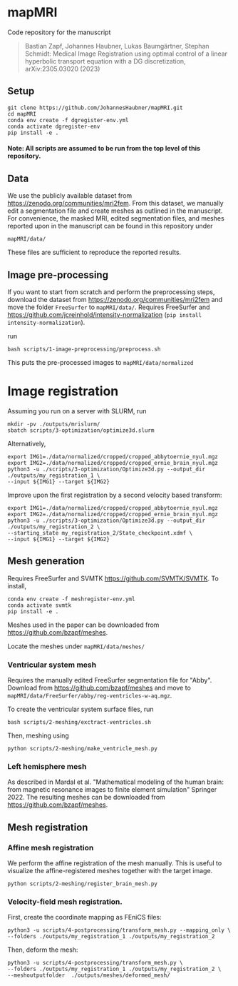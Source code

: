 # mapMRI 

Code repository for the manuscript

> Bastian Zapf, Johannes Haubner, Lukas Baumgärtner, Stephan Schmidt: Medical Image Registration using optimal control of a linear hyperbolic transport equation with a DG discretization, arXiv:2305.03020 (2023)

## Setup

```
git clone https://github.com/JohannesHaubner/mapMRI.git
cd mapMRI
conda env create -f dgregister-env.yml
conda activate dgregister-env
pip install -e .
```

#### Note: All scripts are assumed to be run from the top level of this repository.

## Data

We use the publicly available dataset from https://zenodo.org/communities/mri2fem.
From this dataset, we manually edit a segmentation file and create meshes as outlined in the manuscript.
For convenience, the masked MRI, edited segmentation files, and meshes reported upon in the manuscript can be found in this repository under
```
mapMRI/data/
```
These files are sufficient to reproduce the reported results. 


## Image pre-processing

If you want to start from scratch and perform the preprocessing steps, download the dataset from https://zenodo.org/communities/mri2fem and move the folder `FreeSurfer` to `mapMRI/data/`.
Requires FreeSurfer and https://github.com/jcreinhold/intensity-normalization (`pip install intensity-normalization`).

run 
```
bash scripts/1-image-preprocessing/preprocess.sh
```

This puts the pre-processed images to `mapMRI/data/normalized`

# Image registration

Assuming you run on a server with SLURM, run

```
mkdir -pv ./outputs/mrislurm/
sbatch scripts/3-optimization/optimize3d.slurm 
```

Alternatively,
```
export IMG1=./data/normalized/cropped/cropped_abbytoernie_nyul.mgz
export IMG2=./data/normalized/cropped/cropped_ernie_brain_nyul.mgz
python3 -u ./scripts/3-optimization/Optimize3d.py --output_dir ./outputs/my_registration_1 \
--input ${IMG1} --target ${IMG2}
```


Improve upon the first registration by a second velocity based transform:
```
export IMG1=./data/normalized/cropped/cropped_abbytoernie_nyul.mgz
export IMG2=./data/normalized/cropped/cropped_ernie_brain_nyul.mgz
python3 -u ./scripts/3-optimization/Optimize3d.py --output_dir ./outputs/my_registration_2 \
--starting_state my_registration_2/State_checkpoint.xdmf \
--input ${IMG1} --target ${IMG2}
```

## Mesh generation


Requires FreeSurfer and SVMTK https://github.com/SVMTK/SVMTK. To install,

```
conda env create -f meshregister-env.yml
conda activate svmtk
pip install -e .
```


Meshes used in the paper can be downloaded from https://github.com/bzapf/meshes.

Locate the meshes under `mapMRI/data/meshes/`


### Ventricular system mesh

Requires the manually edited FreeSurfer segmentation file for "Abby". 
Download from https://github.com/bzapf/meshes and move to `mapMRI/data/FreeSurfer/abby/reg-ventricles-w-aq.mgz`.


To create the ventricular system surface files, run
```
bash scripts/2-meshing/exctract-ventricles.sh
```
Then, meshing using

```
python scripts/2-meshing/make_ventricle_mesh.py
```



### Left hemisphere mesh

As described in Mardal et al. "Mathematical modeling of the human brain: from magnetic resonance images to finite element simulation" Springer 2022.
The resulting meshes can be downloaded from https://github.com/bzapf/meshes.


## Mesh registration


### Affine mesh registration
We perform the affine registration of the mesh manually. 
This is useful to visualize the affine-registered meshes together with the target image.

```
python scripts/2-meshing/register_brain_mesh.py
```

### Velocity-field mesh registration.

First, create the coordinate mapping as FEniCS files:
```
python3 -u scripts/4-postprocessing/transform_mesh.py --mapping_only \
--folders ./outputs/my_registration_1 ./outputs/my_registration_2
```

Then, deform the mesh:
```
python3 -u scripts/4-postprocessing/transform_mesh.py \
--folders ./outputs/my_registration_1 ./outputs/my_registration_2 \
--meshoutputfolder  ./outputs/meshes/deformed_mesh/
```
